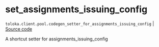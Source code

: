 # set_assignments_issuing_config
`toloka.client.pool.codegen_setter_for_assignments_issuing_config` | [Source code](https://github.com/Toloka/toloka-kit/blob/v1.1.0.post1/src/client/pool/__init__.py#L0)

A shortcut setter for assignments_issuing_config

